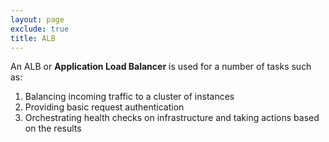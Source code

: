 ```yaml
---
layout: page
exclude: true
title: ALB
---
```


An ALB or **Application Load Balancer** is used for a number of tasks such as:

1. Balancing incoming traffic to a cluster of instances
2. Providing basic request authentication
3. Orchestrating health checks on infrastructure and taking actions based on the results


<!--stackedit_data:
eyJoaXN0b3J5IjpbNzEyMzIxNjQ0XX0=
-->